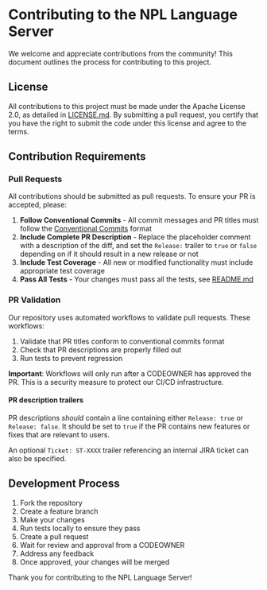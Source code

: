 # Contributing to the NPL Language Server

We welcome and appreciate contributions from the community! This document outlines the process for contributing to this project.

## License

All contributions to this project must be made under the Apache License 2.0, as detailed in [LICENSE.md](LICENSE.md). By submitting a pull request, you certify that you have the right to submit the code under this license and agree to the terms.

## Contribution Requirements

### Pull Requests

All contributions should be submitted as pull requests. To ensure your PR is accepted, please:

1. **Follow Conventional Commits** - All commit messages and PR titles must follow the [Conventional Commits](https://www.conventionalcommits.org/) format
2. **Include Complete PR Description** - Replace the placeholder comment with a description of the diff, and set the `Release:` trailer to `true` or `false` depending on if it should result in a new release or not
3. **Include Test Coverage** - All new or modified functionality must include appropriate test coverage
4. **Pass All Tests** - Your changes must pass all the tests, see [README.md](README.md)

### PR Validation

Our repository uses automated workflows to validate pull requests. These workflows:

1. Validate that PR titles conform to conventional commits format
2. Check that PR descriptions are properly filled out
3. Run tests to prevent regression

**Important**: Workflows will only run after a CODEOWNER has approved the PR. This is a security measure to protect our CI/CD infrastructure.

#### PR description trailers

PR descriptions *should* contain a line containing either `Release: true` or `Release: false`. It should be set to `true`
if the PR contains new features or fixes that are relevant to users.

An optional `Ticket: ST-XXXX` trailer referencing an internal JIRA ticket can also be specified.

## Development Process

1. Fork the repository
2. Create a feature branch
3. Make your changes
4. Run tests locally to ensure they pass
5. Create a pull request
6. Wait for review and approval from a CODEOWNER
7. Address any feedback
8. Once approved, your changes will be merged

Thank you for contributing to the NPL Language Server! 
